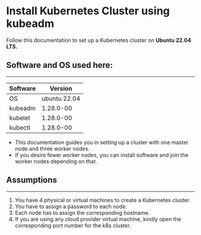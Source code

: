 # Install Kubernetes Cluster using kubeadm

Follow this documentation to set up a Kubernetes cluster on **Ubuntu 22.04 LTS.**

## Software and OS used here:
___

| Software | Version |
| ------ | ----------- |
| OS | ubuntu 22.04 |
| kubeadm | 1.28.0-00 |
| kubelet | 1.28.0-00 |
| kubectl | 1.28.0-00 |

- This documentation guides you in setting up a cluster with one master node and three worker nodes.
-  If you desire fewer worker nodes, you can install software and join the worker nodes depending on that.

## Assumptions
___

1. You have 4 physical or virtual machines to create a Kubernetes cluster.
2. You have to assign a password to each node.
3. Each node has to assign the corresponding hostname.
4. If you are using any cloud provider virtual machine, kindly open the corresponding port number for the k8s cluster.
